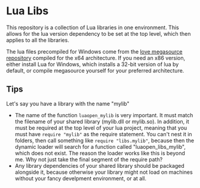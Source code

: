 # Lua Libs

This repository is a collection of Lua libraries in one environment.
This allows for the lua version dependency to be set at the top level,
which then applies to all the libraries.

The lua files precompiled for Windows come from the [love megasource repository](https://github.com/love2d/megasource)
compiled for the x64 architecture. If you need an x86 version,
either install Lua for Windows, which installs a 32-bit version of lua by default,
or compile megasource yourself for your preferred architecture.

## Tips
Let's say you have a library with the name "mylib"
- The name of the function `luaopen_mylib` is very important. It must match the filename of your shared library (mylib.dll or mylib.so).
  In addition, it must be required at the top level of your lua project, meaning that you must have `require "mylib"` as the require statement.
  You can't nest it in folders, then call something like `require "libs.mylib"`, because then the dynamic loader will search for a function called
  "luaopen_libs_mylib", which does not exist. The reason the loader works like this is beyond me.
  Why not just take the final segment of the require path?
- Any library dependencies of your shared library should be packaged alongside it,
  because otherwise your library might not load on machines without your fancy develpment environment, or at all.
